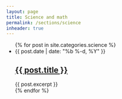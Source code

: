 ```yaml
---
layout: page
title: Science and math
permalink: /sections/science
inheader: true
---
```


<ul class="post-list">
    {% for post in site.categories.science %}
        <li>
            <span class="post-meta">{{ post.date | date: "%b %-d, %Y" }}</span>
            <h2>
                <a class="post-link" href="{{ post.url | prepend: site.baseurl }}">{{ post.title }}</a>
            </h2>
            {{ post.excerpt }}
        </li>
    {% endfor %}
</ul>
